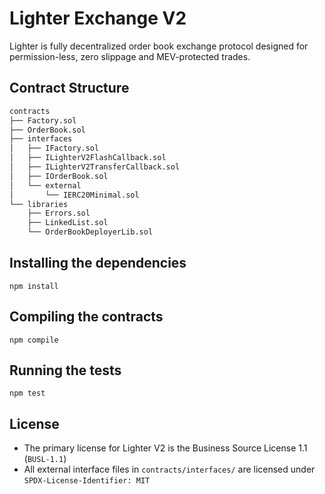 # Lighter Exchange V2

Lighter is fully decentralized order book exchange protocol designed for permission-less, zero slippage and MEV-protected trades.

## Contract Structure

```bash
contracts
├── Factory.sol
├── OrderBook.sol
├── interfaces
│   ├── IFactory.sol
│   ├── ILighterV2FlashCallback.sol
│   ├── ILighterV2TransferCallback.sol
│   ├── IOrderBook.sol
│   └── external
│       └── IERC20Minimal.sol
└── libraries
    ├── Errors.sol
    ├── LinkedList.sol
    └── OrderBookDeployerLib.sol
```

## Installing the dependencies

```
npm install
```

## Compiling the contracts

```shell
npm compile
```

## Running the tests

```
npm test
```

## License

- The primary license for Lighter V2 is the Business Source License 1.1 (`BUSL-1.1`)
- All external interface files in `contracts/interfaces/` are licensed under `SPDX-License-Identifier: MIT`
